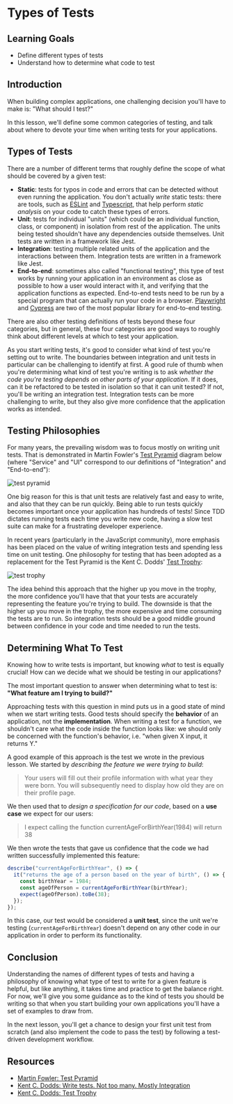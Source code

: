 # Types of Tests

## Learning Goals

- Define different types of tests
- Understand how to determine what code to test

## Introduction

When building complex applications, one challenging decision you'll have to make
is: "What should I test?"

In this lesson, we'll define some common categories of testing, and talk about
where to devote your time when writing tests for your applications.

## Types of Tests

There are a number of different terms that roughly define the scope of what
should be covered by a given test:

- **Static**: tests for typos in code and errors that can be detected without
  even running the application. You don't actually _write_ static tests: there
  are tools, such as [ESLint][eslint] and [Typescript][typescript], that help
  perform _static analysis_ on your code to catch these types of errors.
- **Unit**: tests for individual "units" (which could be an individual function,
  class, or component) in isolation from rest of the application. The units
  being tested shouldn't have any dependencies outside themselves. Unit tests
  are written in a framework like Jest.
- **Integration**: testing multiple related units of the application and the
  interactions between them. Integration tests are written in a framework like
  Jest.
- **End-to-end**: sometimes also called "functional testing", this type of test
  works by running your application in an environment as close as possible to
  how a user would interact with it, and verifying that the application
  functions as expected. End-to-end tests need to be run by a special program
  that can actually run your code in a browser. [Playwright][playwright] and
  [Cypress][cypress] are two of the most popular library for end-to-end testing.

There are also other testing definitions of tests beyond these four categories,
but in general, these four categories are good ways to roughly think about
different levels at which to test your application.

As you start writing tests, it's good to consider what kind of test you're
setting out to write. The boundaries between integration and unit tests in
particular can be challenging to identify at first. A good rule of thumb when
you're determining what kind of test you're writing is to ask _whether the code
you're testing depends on other parts of your application_. If it does, can it
be refactored to be tested in isolation so that it can unit tested? If not,
you'll be writing an integration test. Integration tests can be more challenging
to write, but they also give more confidence that the application works as
intended.

## Testing Philosophies

For many years, the prevailing wisdom was to focus mostly on writing unit tests.
That is demonstrated in Martin Fowler's [Test Pyramid][test pyramid] diagram
below (where "Service" and "UI" correspond to our definitions of "Integration"
and "End-to-end"):

![test pyramid](https://curriculum-content.s3.amazonaws.com/phase-2/react-tdd-unit-tests/test-pyramid.png "Test Pyramid, from Martin Fowler: https://martinfowler.com/bliki/TestPyramid.html")

One big reason for this is that unit tests are relatively fast and easy to
write, and also that they can be run quickly. Being able to run tests quickly
becomes important once your application has hundreds of tests! Since TDD
dictates running tests each time you write new code, having a slow test suite
can make for a frustrating developer experience.

In recent years (particularly in the JavaScript community), more emphasis has
been placed on the value of writing integration tests and spending less time on
unit testing. One philosophy for testing that has been adopted as a replacement
for the Test Pyramid is the Kent C. Dodds' [Test Trophy][test trophy]:

![test trophy](https://curriculum-content.s3.amazonaws.com/phase-2/react-tdd-unit-tests/test-trophy.jpeg "Test Trophy, Kent C. Dodds: https://kentcdodds.com/blog/the-testing-trophy-and-testing-classifications")

The idea behind this approach that the higher up you move in the trophy, the
more confidence you'll have that that your tests are accurately representing the
feature you're trying to build. The downside is that the higher up you move in
the trophy, the more expensive and time consuming the tests are to run. So
integration tests should be a good middle ground between confidence in your code
and time needed to run the tests.

## Determining What To Test

Knowing how to write tests is important, but knowing _what_ to test is equally
crucial! How can we decide what we should be testing in our applications?

The most important question to answer when determining what to test is: **"What
feature am I trying to build?"**

Approaching tests with this question in mind puts us in a good state of mind
when we start writing tests. Good tests should specify the **behavior** of an
application, not the **implementation**. When writing a test for a function, we
shouldn't care what the code inside the function looks like: we should only be
concerned with the function's behavior, i.e. "when given X input, it returns Y."

A good example of this approach is the test we wrote in the previous lesson. We
started by _describing the feature we were trying to build_:

> Your users will fill out their profile information with what year they were
> born. You will subsequently need to display how old they are on their profile
> page.

We then used that to _design a specification for our code_, based on a **use
case** we expect for our users:

> I expect calling the function currentAgeForBirthYear(1984) will return 38

We then wrote the tests that gave us confidence that the code we had written
successfully implemented this feature:

```js
describe("currentAgeForBirthYear", () => {
  it("returns the age of a person based on the year of birth", () => {
    const birthYear = 1984;
    const ageOfPerson = currentAgeForBirthYear(birthYear);
    expect(ageOfPerson).toBe(38);
  });
});
```

In this case, our test would be considered a **unit test**, since the unit we're
testing (`currentAgeForBirthYear`) doesn't depend on any other code in our
application in order to perform its functionality.

## Conclusion

Understanding the names of different types of tests and having a philosophy of
knowing what type of test to write for a given feature is helpful, but like
anything, it takes time and practice to get the balance right. For now, we'll
give you some guidance as to the kind of tests you should be writing so that
when you start building your own applications you'll have a set of examples to
draw from.

In the next lesson, you'll get a chance to design your first unit test from
scratch (and also implement the code to pass the test) by following a
test-driven development workflow.

## Resources

- [Martin Fowler: Test Pyramid][test pyramid]
- [Kent C. Dodds: Write tests. Not too many. Mostly Integration][write tests]
- [Kent C. Dodds: Test Trophy][test trophy]

[test pyramid]: https://martinfowler.com/bliki/TestPyramid.html
[write tests]: https://kentcdodds.com/blog/write-tests
[test trophy]:
  https://kentcdodds.com/blog/the-testing-trophy-and-testing-classifications
[eslint]: https://eslint.org/
[typescript]: https://www.typescriptlang.org/
[playwright]: https://playwright.dev/
[cypress]: https://www.cypress.io/
